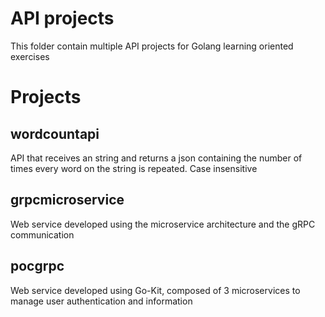 # API projects
This folder contain multiple API projects for Golang learning oriented exercises
# Projects
## wordcountapi
API that receives an string and returns a json containing the number of times every word on the string is repeated. Case insensitive
## grpcmicroservice
Web service developed using the microservice architecture and the gRPC communication
## pocgrpc
Web service developed using Go-Kit, composed of 3 microservices to manage user authentication and information